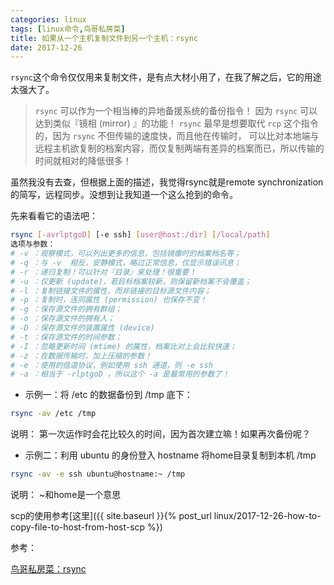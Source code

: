 ```yaml
---
categories: linux
tags: [linux命令,鸟哥私房菜]
title: 如果从一个主机复制文件到另一个主机：rsync 
date: 2017-12-26
---
```


`rsync`这个命令仅仅用来复制文件，是有点大材小用了，在我了解之后，它的用途太强大了。

> `rsync` 可以作为一个相当棒的异地备援系统的备份指令！ 因为 `rsync` 可以达到类似『镜相 (mirror) 』的功能！
> `rsync` 最早是想要取代 `rcp` 这个指令的，因为 `rsync` 不但传输的速度快，而且他在传输时， 
> 可以比对本地端与远程主机欲复制的档案内容，而仅复制两端有差异的档案而已，所以传输的时间就相对的降低很多！
 
虽然我没有去查，但根据上面的描述，我觉得rsync就是remote synchronization的简写，远程同步。没想到让我知道一个这么抢到的命令。

先来看看它的语法吧：
 
```bash
rsync [-avrlptgoD] [-e ssh] [user@host:/dir] [/local/path]
选项与参数：
# -v ：观察模式，可以列出更多的信息，包括镜像时的档案档名等；
# -q ：与 -v  相反，安静模式，略过正常信息，仅显示错误讯息；
# -r ：递归复制！可以针对『目录』来处理！很重要！
# -u ：仅更新 (update)，若目标档案较新，则保留新档案不会覆盖；
# -l ：复制链接文件的属性，而非链接的目标源文件内容；
# -p ：复制时，连同属性 (permission) 也保存不变！
# -g ：保存源文件的拥有群组；
# -o ：保存源文件的拥有人；
# -D ：保存源文件的装置属性 (device)
# -t ：保存源文件的时间参数；
# -I ：忽略更新时间 (mtime) 的属性，档案比对上会比较快速；
# -z ：在数据传输时，加上压缩的参数！
# -e ：使用的信道协议，例如使用 ssh 通道，则 -e ssh
# -a ：相当于 -rlptgoD ，所以这个 -a 是最常用的参数了！ 
```


- 示例一：将 /etc 的数据备份到 /tmp 底下：

```bash
rsync -av /etc /tmp
```
说明： 第一次运作时会花比较久的时间，因为首次建立嘛！如果再次备份呢？



- 示例二：利用 ubuntu 的身份登入 hostname 将home目录复制到本机 /tmp

```bash
rsync -av -e ssh ubuntu@hostname:~ /tmp
```
说明： ~和home是一个意思

scp的使用参考[这里]({{ site.baseurl }}{% post_url linux/2017-12-26-how-to-copy-file-to-host-from-host-scp %})


参考：

[鸟哥私房菜：rsync](http://cn.linux.vbird.org/linux_server/0310telnetssh.php#rsync)
